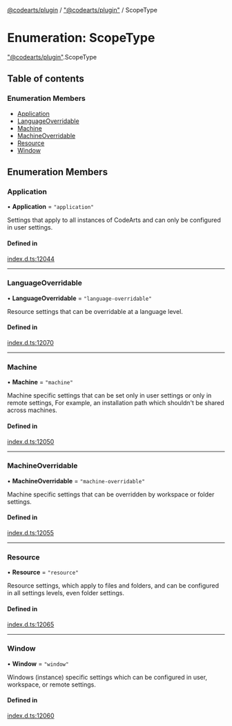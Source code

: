 [@codearts/plugin](../README.md) / ["@codearts/plugin"](../modules/_codearts_plugin_.md) / ScopeType

# Enumeration: ScopeType

["@codearts/plugin"](../modules/_codearts_plugin_.md).ScopeType

## Table of contents

### Enumeration Members

- [Application](codearts_plugin_.ScopeType.md#application)
- [LanguageOverridable](codearts_plugin_.ScopeType.md#languageoverridable)
- [Machine](codearts_plugin_.ScopeType.md#machine)
- [MachineOverridable](codearts_plugin_.ScopeType.md#machineoverridable)
- [Resource](codearts_plugin_.ScopeType.md#resource)
- [Window](codearts_plugin_.ScopeType.md#window)

## Enumeration Members

### Application

• **Application** = ``"application"``

Settings that apply to all instances of CodeArts and can only be configured in user settings.

#### Defined in

[index.d.ts:12044](https://github.com/huaweicloud/cloudide-plugin-api/blob/03b481c/index.d.ts#L12044)

___

### LanguageOverridable

• **LanguageOverridable** = ``"language-overridable"``

Resource settings that can be overridable at a language level.

#### Defined in

[index.d.ts:12070](https://github.com/huaweicloud/cloudide-plugin-api/blob/03b481c/index.d.ts#L12070)

___

### Machine

• **Machine** = ``"machine"``

Machine specific settings that can be set only in user settings or only in remote settings,
For example, an installation path which shouldn't be shared across machines.

#### Defined in

[index.d.ts:12050](https://github.com/huaweicloud/cloudide-plugin-api/blob/03b481c/index.d.ts#L12050)

___

### MachineOverridable

• **MachineOverridable** = ``"machine-overridable"``

Machine specific settings that can be overridden by workspace or folder settings.

#### Defined in

[index.d.ts:12055](https://github.com/huaweicloud/cloudide-plugin-api/blob/03b481c/index.d.ts#L12055)

___

### Resource

• **Resource** = ``"resource"``

Resource settings, which apply to files and folders, and can be configured in all settings levels, even folder settings.

#### Defined in

[index.d.ts:12065](https://github.com/huaweicloud/cloudide-plugin-api/blob/03b481c/index.d.ts#L12065)

___

### Window

• **Window** = ``"window"``

Windows (instance) specific settings which can be configured in user, workspace, or remote settings.

#### Defined in

[index.d.ts:12060](https://github.com/huaweicloud/cloudide-plugin-api/blob/03b481c/index.d.ts#L12060)

